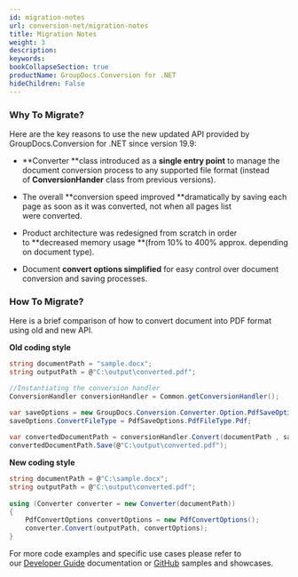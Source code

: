 ```yaml
---
id: migration-notes
url: conversion-net/migration-notes
title: Migration Notes
weight: 3
description: 
keywords: 
bookCollapseSection: true
productName: GroupDocs.Conversion for .NET
hideChildren: False
---
```

### Why To Migrate?

  
Here are the key reasons to use the new updated API provided by GroupDocs.Conversion for .NET since version 19.9:

*   **Converter **class introduced as a **single entry point** to manage the document conversion process to any supported file format (instead of **ConversionHander** class from previous versions). 
    
*   The overall **conversion speed improved **dramatically by saving each page as soon as it was converted, not when all pages list were converted. 
    
*   Product architecture was redesigned from scratch in order to **decreased memory usage **(from 10% to 400% approx. depending on document type).
    
*   Document **convert options simplified** for easy control over document conversion and saving processes.  
      
    

### How To Migrate?

Here is a brief comparison of how to convert document into PDF format using old and new API.  

**Old coding style**

```csharp
string documentPath = "sample.docx";
string outputPath = @"C:\output\converted.pdf";

//Instantiating the conversion handler
ConversionHandler conversionHandler = Common.getConversionHandler();

var saveOptions = new GroupDocs.Conversion.Converter.Option.PdfSaveOptions();
saveOptions.ConvertFileType = PdfSaveOptions.PdfFileType.Pdf;
 
var convertedDocumentPath = conversionHandler.Convert(documentPath , saveOptions);
convertedDocumentPath.Save(@"C:\output\converted.pdf");
```

**New coding style**

```csharp
string documentPath = @"C:\sample.docx"; 
string outputPath = @"C:\output\converted.pdf";
 
using (Converter converter = new Converter(documentPath))
{
    PdfConvertOptions convertOptions = new PdfConvertOptions();
    converter.Convert(outputPath, convertOptions);
}
```

For more code examples and specific use cases please refer to our [Developer Guide](https://docs.groupdocs.com/display/conversionnet/Developer+Guide) documentation or [GitHub](https://github.com/groupdocs-conversion/GroupDocs.Conversion-for-.NET) samples and showcases.
